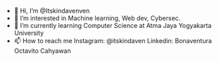 - 👋 Hi, I’m @Itskindavenven
- 👀 I’m interested in Machine learning, Web dev, Cybersec.
- 🌱 I’m currently learning Computer Science at Atma Jaya Yogyakarta University
- 📫 How to reach me
    Instagram: @itskindaven
    Linkedin: Bonaventura Octavito Cahyawan

<!---
Itskindavenven/Itskindavenven is a ✨ special ✨ repository because its `README.md` (this file) appears on your GitHub profile.
You can click the Preview link to take a look at your changes.
--->
